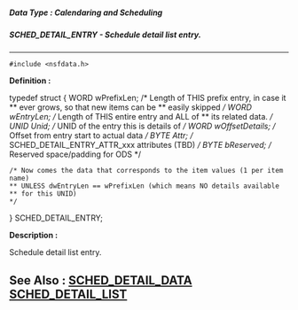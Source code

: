 ##### Data Type : Calendaring and Scheduling
##### SCHED_DETAIL_ENTRY - Schedule detail list entry.
---
```
#include <nsfdata.h>
```

**Definition :**

typedef struct {
    WORD        wPrefixLen;     /* Length of THIS prefix entry, in case it
                                ** ever grows, so that new items can be 
                                ** easily skipped
                                */
    WORD        wEntryLen;      /* Length of THIS entire entry and ALL of 
                                ** its related data.
                                */
    UNID        Unid;           /* UNID of the entry this is details of */
    WORD        wOffsetDetails; /* Offset from entry start to actual data */
    BYTE        Attr;           /* SCHED_DETAIL_ENTRY_ATTR_xxx attributes (TBD) 
*/
    BYTE        bReserved;      /* Reserved space/padding for ODS */

    /* Now comes the data that corresponds to the item values (1 per item name)
    ** UNLESS dwEntryLen == wPrefixLen (which means NO details available
    ** for this UNID)
    */
} SCHED_DETAIL_ENTRY;

**Description :**

Schedule detail list entry.


**See Also :**
[SCHED_DETAIL_DATA](/domino-c-api-docs/reference/Data/SCHED_DETAIL_DATA)
[SCHED_DETAIL_LIST](/domino-c-api-docs/reference/Data/SCHED_DETAIL_LIST)
---

